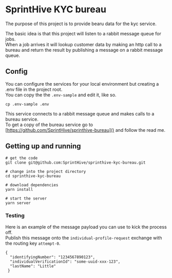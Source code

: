 # SprintHive KYC bureau

The purpose of this project is to provide bearu data for the kyc service.

The basic idea is that this project will listen to a rabbit message queue 
for jobs.  
When a job arrives it will lookup customer data by making an http call to a bureau and return the result by
publishing a message on a rabbit message queue.

## Config 

You can configure the services for your local environment but creating a .env file in the project root.  
You can copy the the ```.env-sample``` and edit it, like so.

    cp .env-sample .env

This service connects to a rabbit message queue and makes calls to a bureau service.  
To get a copy of the bureau service go to [https://github.com/SprintHive/sprinthive-bureau]() and follow the read me.

## Getting up and running

    # get the code
    git clone git@github.com:SprintHive/sprinthive-kyc-bureau.git
    
    # change into the project directory     
    cd sprinthive-kyc-bureau
    
    # download dependencies 
    yarn install
    
    # start the server
    yarn server 

### Testing

Here is an example of the message payload you can use to kick the process off.  
Publish this message onto the ```individual-profile-request``` exchange with the routing key ```attempt-0```.

    {
      "identifyingNumber": "1234567890123", 
      "individualVerificationId": "some-uuid-xxx-123", 
      "lastName": "Little"
     }      
